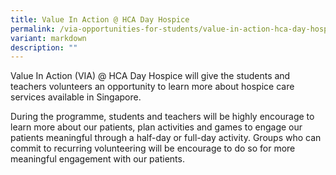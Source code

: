 ```yaml
---
title: Value In Action @ HCA Day Hospice
permalink: /via-opportunities-for-students/value-in-action-hca-day-hospice/
variant: markdown
description: ""
---
```

Value In Action (VIA) @ HCA Day Hospice will give the students and teachers volunteers an opportunity to learn more about hospice care services available in Singapore. 

During the programme, students and teachers will be highly encourage to learn more about our patients, plan activities and games to engage our patients meaningful through a half-day or full-day activity. Groups who can commit to recurring volunteering will be encourage to do so for more meaningful engagement with our patients.